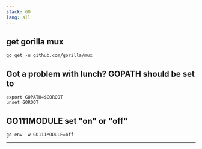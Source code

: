 ```yaml
---
stack: GO
lang: all
---
```


## get gorilla mux
```
go get -u github.com/gorilla/mux
```

## Got a problem with lunch? GOPATH should be set to
```
export GOPATH=$GOROOT
unset GOROOT
```

##  GO111MODULE set "on" or "off"
```
go env -w GO111MODULE=off
```

---
